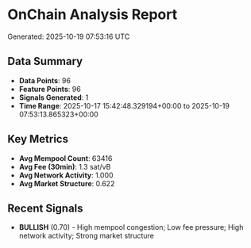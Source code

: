 # OnChain Analysis Report
Generated: 2025-10-19 07:53:16 UTC

## Data Summary
- **Data Points**: 96
- **Feature Points**: 96
- **Signals Generated**: 1
- **Time Range**: 2025-10-17 15:42:48.329194+00:00 to 2025-10-19 07:53:13.865323+00:00

## Key Metrics
- **Avg Mempool Count**: 63416
- **Avg Fee (30min)**: 1.3 sat/vB
- **Avg Network Activity**: 1.000
- **Avg Market Structure**: 0.622

## Recent Signals
- **BULLISH** (0.70) - High mempool congestion; Low fee pressure; High network activity; Strong market structure
